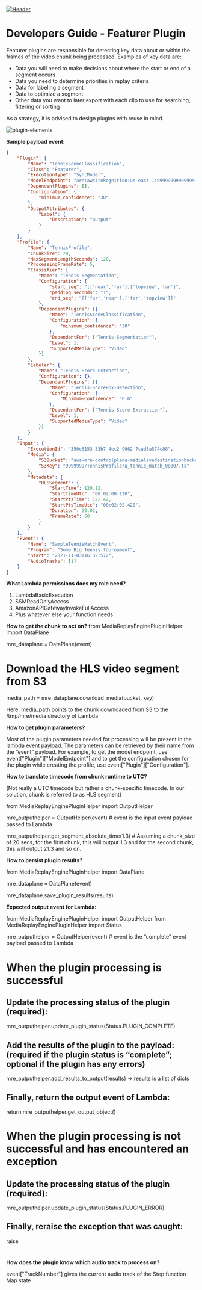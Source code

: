 [![Header](../assets/images/mre-header-1.png)](../../MRE-Developer-Guide.md)

# Developers Guide - Featurer Plugin

Featurer plugins are responsible for detecting key data about or within the frames of the video chunk being processed. Examples of key data are:
- Data you will need to make decisions about where the start or end of a segment occurs
- Data you need to determine priorities in replay criteria
- Data for labeling a segment
- Data to optimize a segment
- Other data you want to later export with each clip to use for searching, filtering or sorting

As a strategy, it is advised to design plugins with reuse in mind.

![plugin-elements](../assets/images/devguide-plugin-elements.png)

**Sample payload event:**

```json
{
	"Plugin": {
		"Name": "TennisSceneClassification",
		"Class": "Featurer",
		"ExecutionType": "SyncModel",
		"ModelEndpoint": "arn:aws:rekognition:us-east-1:99999999999999:project/Tennis-Segmentation/version/Tennis-Segmentation.2021-10-26T16.39.56/1635284396508",
		"DependentPlugins": [],
		"Configuration": {
			"minimum_confidence": "30"
		},
		"OutputAttributes": {
			"Label": {
				"Description": "output"
			}
		}
	},
	"Profile": {
		"Name": "TennisProfile",
		"ChunkSize": 20,
		"MaxSegmentLengthSeconds": 120,
		"ProcessingFrameRate": 5,
		"Classifier": {
			"Name": "Tennis-Segmentation",
			"Configuration": {
				"start_seq": "[['near','far'],['topview','far']",
				"padding_seconds": "1",
				"end_seq": "[['far','near'],['far','topview']]"
			},
			"DependentPlugins": [{
				"Name": "TennisSceneClassification",
				"Configuration": {
					"minimum_confidence": "30"
				},
				"DependentFor": ["Tennis-Segmentation"],
				"Level": 1,
				"SupportedMediaType": "Video"
			}]
		},
		"Labeler": {
			"Name": "Tennis-Score-Extraction",
			"Configuration": {},
			"DependentPlugins": [{
				"Name": "Tennis-ScoreBox-Detection",
				"Configuration": {
					"Minimum-Confidence": "0.6"
				},
				"DependentFor": ["Tennis-Score-Extraction"],
				"Level": 1,
				"SupportedMediaType": "Video"
			}]
		}
	},
	"Input": {
		"ExecutionId": "350c6153-33b7-4ec2-9062-7cad5a574c88",
		"Media": {
			"S3Bucket": "aws-mre-controlplane-medialivedestinationbucket13-99999999",
			"S3Key": "9999999/TennisProfile/a_tennis_match_00007.ts"
		},
		"Metadata": {
			"HLSSegment": {
				"StartTime": 120.12,
				"StartTimeUtc": "00:02:00.120",
				"StartPtsTime": 122.42,
				"StartPtsTimeUtc": "00:02:02.420",
				"Duration": 20.02,
				"FrameRate": 60
			}
		}
	},
	"Event": {
		"Name": "SampleTennisMatchEvent",
		"Program": "Some Big Tennis Tournament",
		"Start": "2021-11-03T16:32:57Z",
		"AudioTracks": [1]
	}
}
```


**What Lambda permissions does my role need?**

1. LambdaBasicExecution
2. SSMReadOnlyAccess
3. AmazonAPIGatewayInvokeFullAccess
4. Plus whatever else your function needs


**How to get the chunk to act on?**
from MediaReplayEnginePluginHelper import DataPlane

mre_dataplane = DataPlane(event)

# Download the HLS video segment from S3
media_path = mre_dataplane.download_media(bucket, key)

Here, media_path points to the chunk downloaded from S3 to the /tmp/mre/media directory of Lambda

**How to get plugin parameters?**

Most of the plugin parameters needed for processing will be present in the lambda event payload. The parameters can be retrieved by their name from the “event” payload. For example, to get the model endpoint, use event["Plugin"]["ModelEndpoint"] and to get the configuration chosen for the plugin while creating the profile, use event["Plugin"]["Configuration"].


**How to translate timecode from chunk runtime to UTC?**

(Not really a UTC timecode but rather a chunk-specific timecode. In our solution, chunk is referred to as HLS segment)

from MediaReplayEnginePluginHelper import OutputHelper

mre_outputhelper = OutputHelper(event) # event is the input event payload passed to Lambda

mre_outputhelper.get_segment_absolute_time(1.3) # Assuming a chunk_size of 20 secs, for the first chunk, this will output 1.3 and for the second chunk, this will output 21.3 and so on.


**How to persist plugin results?**

from MediaReplayEnginePluginHelper import DataPlane

mre_dataplane = DataPlane(event)

mre_dataplane.save_plugin_results(results)


**Expected output event for Lambda:**

from MediaReplayEnginePluginHelper import OutputHelper
from MediaReplayEnginePluginHelper import Status

mre_outputhelper = OutputHelper(event) # event is the “complete” event payload passed to Lambda

# When the plugin processing is successful
## Update the processing status of the plugin (required):
mre_outputhelper.update_plugin_status(Status.PLUGIN_COMPLETE)

## Add the results of the plugin to the payload: (required if the plugin status is “complete”; optional if the plugin has any errors)
mre_outputhelper.add_results_to_output(results) → results is a list of dicts

## Finally, return the output event of Lambda:
return mre_outputhelper.get_output_object()

# When the plugin processing is not successful and has encountered an exception
## Update the processing status of the plugin (required):
mre_outputhelper.update_plugin_status(Status.PLUGIN_ERROR)

## Finally, reraise the exception that was caught:
raise

#

**How does the plugin know which audio track to process on?**

event["TrackNumber"] gives the current audio track of the Step function Map state
